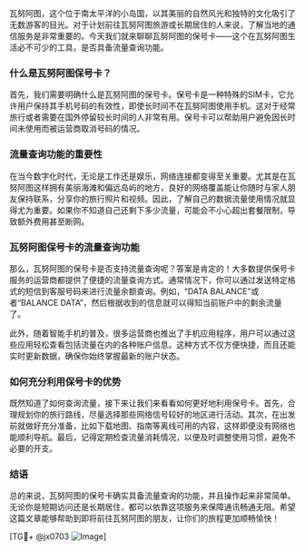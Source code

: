 瓦努阿图，这个位于南太平洋的小岛国，以其美丽的自然风光和独特的文化吸引了无数游客的目光。对于计划前往瓦努阿图旅游或长期居住的人来说，了解当地的通信服务是非常重要的。今天我们就来聊聊瓦努阿图的保号卡——这个在瓦努阿图生活必不可少的工具，是否具备流量查询功能。

### 什么是瓦努阿图保号卡？

首先，我们需要明确什么是瓦努阿图的保号卡。保号卡是一种特殊的SIM卡，它允许用户保持其手机号码的有效性，即使长时间不在瓦努阿图使用手机。这对于经常旅行或者需要在国外停留较长时间的人非常有用。保号卡可以帮助用户避免因长时间未使用而被运营商取消号码的情况。

### 流量查询功能的重要性

在当今数字化时代，无论是工作还是娱乐，网络连接都变得至关重要。尤其是在瓦努阿图这样拥有美丽海滩和偏远岛屿的地方，良好的网络覆盖能让你随时与家人朋友保持联系，分享你的旅行照片和视频。因此，了解自己的数据流量使用情况就显得尤为重要。如果你不知道自己还剩下多少流量，可能会不小心超出套餐限制，导致额外费用甚至断网。

### 瓦努阿图保号卡的流量查询功能

那么，瓦努阿图的保号卡是否支持流量查询呢？答案是肯定的！大多数提供保号卡服务的运营商都提供了便捷的流量查询方式。通常情况下，你可以通过发送特定格式的短信到客服号码来进行流量余额查询。例如，“DATA BALANCE”或者“BALANCE DATA”，然后根据收到的信息就可以得知当前账户中的剩余流量了。

此外，随着智能手机的普及，很多运营商也推出了手机应用程序，用户可以通过这些应用轻松查看包括流量在内的各种账户信息。这种方式不仅方便快捷，而且还能实时更新数据，确保你始终掌握最新的账户状态。

### 如何充分利用保号卡的优势

既然知道了如何查询流量，接下来让我们来看看如何更好地利用保号卡。首先，合理规划你的旅行路线，尽量选择那些网络信号较好的地区进行活动。其次，在出发前就做好充分准备，比如下载地图、指南等离线可用的内容，这样即便没有网络也能顺利导航。最后，记得定期检查流量消耗情况，以便及时调整使用习惯，避免不必要的开支。

### 结语

总的来说，瓦努阿图的保号卡确实具备流量查询的功能，并且操作起来非常简单。无论你是短期访问还是长期居住，都可以依靠这项服务来保障通讯畅通无阻。希望这篇文章能够帮助到即将前往瓦努阿图的朋友，让你们的旅程更加顺畅愉快！

[TG💪+ @jx0703 ![Image](https://github.com/user-attachments/assets/dbca1d08-cadb-493c-b0ec-ad6f7a83f270)]